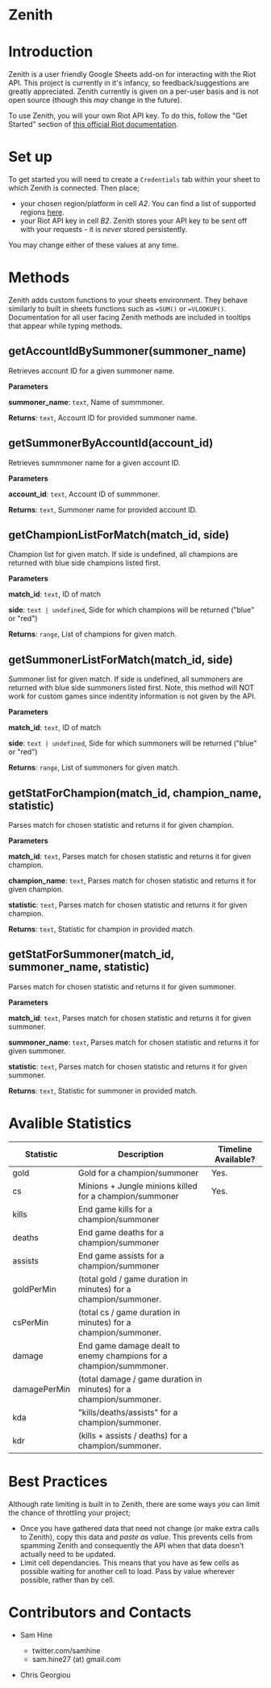 # Zenith

# Introduction

Zenith is a user friendly Google Sheets add-on for interacting with the Riot API. This project is currently in it's infancy, so feedback/suggestions are greatly appreciated. Zenith currently is given on a per-user basis and is not open source (though this _may_ change in the future).

To use Zenith, you will your own Riot API key. To do this, follow the "Get Started" section of [this official Riot documentation](https://developer.riotgames.com/docs/portal).

# Set up

To get started you will need to create a `Credentials` tab within your sheet to which Zenith is connected. Then place;

- your chosen region/platform in cell _A2_. You can find a list of supported regions [here](https://developer.riotgames.com/docs/lol#_routing-values).
- your Riot API key in cell _B2_. Zenith stores your API key to be sent off with your requests - it is _never_ stored persistently.

You may change either of these values at any time.

# Methods

Zenith adds custom functions to your sheets environment. They behave similarly to built in sheets functions such as `=SUM()` or `=VLOOKUP()`. Documentation for all user facing Zenith methods are included in tooltips that appear while typing methods.

## getAccountIdBySummoner(summoner_name)

Retrieves account ID for a given summoner name.

**Parameters**

**summoner_name**: `text`, Name of summmoner.

**Returns**: `text`, Account ID for provided summoner name.

## getSummonerByAccountId(account_id)

Retrieves summmoner name for a given account ID.

**Parameters**

**account_id**: `text`, Account ID of summmoner.

**Returns**: `text`, Summoner name for provided account ID.

## getChampionListForMatch(match_id, side)

Champion list for given match. If side is undefined, all champions are returned with blue side champions listed first.

**Parameters**

**match_id**: `text`, ID of match

**side**: `text | undefined`, Side for which champions will be returned ("blue" or "red")

**Returns**: `range`, List of champions for given match.

## getSummonerListForMatch(match_id, side)

Summoner list for given match. If side is undefined, all summoners are returned with blue side summoners listed first. Note, this method will NOT work for custom games since indentity information is not given by the API.

**Parameters**

**match_id**: `text`, ID of match

**side**: `text | undefined`, Side for which summoners will be returned ("blue" or "red")

**Returns**: `range`, List of summoners for given match.

## getStatForChampion(match_id, champion_name, statistic)

Parses match for chosen statistic and returns it for given champion.

**Parameters**

**match_id**: `text`, Parses match for chosen statistic and returns it for given champion.

**champion_name**: `text`, Parses match for chosen statistic and returns it for given champion.

**statistic**: `text`, Parses match for chosen statistic and returns it for given champion.

**Returns**: `text`, Statistic for champion in provided match.

## getStatForSummoner(match_id, summoner_name, statistic)

Parses match for chosen statistic and returns it for given summoner.

**Parameters**

**match_id**: `text`, Parses match for chosen statistic and returns it for given summoner.

**summoner_name**: `text`, Parses match for chosen statistic and returns it for given summoner.

**statistic**: `text`, Parses match for chosen statistic and returns it for given summoner.

**Returns**: `text`, Statistic for summoner in provided match.

# Avalible Statistics

| Statistic    | Description                                                        | Timeline Available? |
| ------------ | ------------------------------------------------------------------ | ------------------- |
| gold         | Gold for a champion/summoner                                       | Yes.                |
| cs           | Minions + Jungle minions killed for a champion/summoner            | Yes.                |
| kills        | End game kills for a champion/summoner                             |                     |
| deaths       | End game deaths for a champion/summoner                            |                     |
| assists      | End game assists for a champion/summoner                           |                     |
| goldPerMin   | (total gold / game duration in minutes) for a champion/summoner.   |                     |
| csPerMin     | (total cs / game duration in minutes) for a champion/summoner.     |                     |
| damage       | End game damage dealt to enemy champions for a champion/summmoner. |                     |
| damagePerMin | (total damage / game duration in minutes) for a champion/summoner. |                     |
| kda          | "kills/deaths/assists" for a champion/summoner.                    |                     |
| kdr          | (kills + assists / deaths) for a champion/summoner.                |                     |

# Best Practices

Although rate limiting is built in to Zenith, there are some ways _you_ can limit the chance of throttling your project;

- Once you have gathered data that need not change (or make extra calls to Zenith), copy this data and _paste as value_. This prevents cells from spamming Zenith and consequently the API when that data doesn't actually need to be updated.
- Limit cell dependancies. This means that you have as few cells as possible waiting for another cell to load. Pass by value wherever possible, rather than by cell.

# Contributors and Contacts

- Sam Hine

  - twitter.com/samhine
  - sam.hine27 (at) gmail.com

- Chris Georgiou

